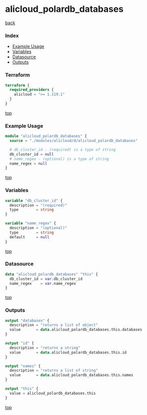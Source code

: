 # alicloud_polardb_databases

[back](../alicloud.md)

### Index

- [Example Usage](#example-usage)
- [Variables](#variables)
- [Datasource](#datasource)
- [Outputs](#outputs)

### Terraform

```terraform
terraform {
  required_providers {
    alicloud = ">= 1.119.1"
  }
}
```

[top](#index)

### Example Usage

```terraform
module "alicloud_polardb_databases" {
  source = "./modules/alicloud/d/alicloud_polardb_databases"

  # db_cluster_id - (required) is a type of string
  db_cluster_id = null
  # name_regex - (optional) is a type of string
  name_regex = null
}
```

[top](#index)

### Variables

```terraform
variable "db_cluster_id" {
  description = "(required)"
  type        = string
}

variable "name_regex" {
  description = "(optional)"
  type        = string
  default     = null
}
```

[top](#index)

### Datasource

```terraform
data "alicloud_polardb_databases" "this" {
  db_cluster_id = var.db_cluster_id
  name_regex    = var.name_regex
}
```

[top](#index)

### Outputs

```terraform
output "databases" {
  description = "returns a list of object"
  value       = data.alicloud_polardb_databases.this.databases
}

output "id" {
  description = "returns a string"
  value       = data.alicloud_polardb_databases.this.id
}

output "names" {
  description = "returns a list of string"
  value       = data.alicloud_polardb_databases.this.names
}

output "this" {
  value = alicloud_polardb_databases.this
}
```

[top](#index)